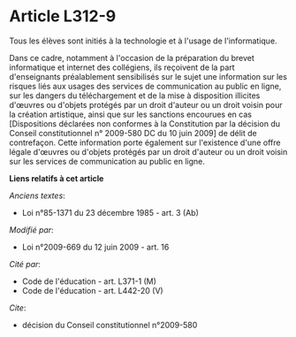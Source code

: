 # Article L312-9

Tous les élèves sont initiés à la technologie et à l'usage de l'informatique.

Dans ce cadre, notamment à l'occasion de la préparation du brevet informatique et internet des collégiens, ils reçoivent de
la part d'enseignants préalablement sensibilisés sur le sujet une information sur les risques liés aux usages des services de
communication au public en ligne, sur les dangers du téléchargement et de la mise à disposition illicites d'œuvres ou
d'objets protégés par un droit d'auteur ou un droit voisin pour la création artistique, ainsi que sur les sanctions encourues
en cas [Dispositions déclarées non conformes à la Constitution par la décision du Conseil constitutionnel n° 2009-580 DC du
10 juin 2009] de délit de contrefaçon. Cette information porte également sur l'existence d'une offre légale d'œuvres ou
d'objets protégés par un droit d'auteur ou un droit voisin sur les services de communication au public en ligne.

**Liens relatifs à cet article**

_Anciens textes_:

  - Loi n°85-1371 du 23 décembre 1985 - art. 3 (Ab)

_Modifié par_:

  - Loi n°2009-669 du 12 juin 2009 - art. 16

_Cité par_:

  - Code de l'éducation - art. L371-1 (M)
  - Code de l'éducation - art. L442-20 (V)

_Cite_:

  - décision du Conseil constitutionnel n°2009-580
